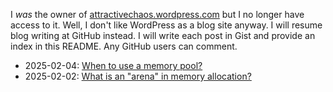 I *was* the owner of [attractivechaos.wordpress.com][wp] but I no longer have access to it.
Well, I don't like WordPress as a blog site anyway.
I will resume blog writing at GitHub instead.
I will write each post in Gist and provide an index in this README.
Any GitHub users can comment.

* 2025-02-04: [When to use a memory pool?][20250204a]
* 2025-02-02: [What is an "arena" in memory allocation?][20250202a]

[20250202a]: https://gist.github.com/attractivechaos/862fb6e58147b47c9d16bf2d9e12445f
[20250204a]: https://gist.github.com/attractivechaos/2d56085c07fd2a0340c483dea0ed77fb
[wp]: https://attractivechaos.wordpress.com
